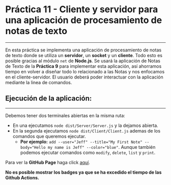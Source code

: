 # Práctica 11 - Cliente y servidor para una aplicación de procesamiento de notas de texto
---
En esta práctica se implementa una aplicación de procesamiento de notas de texto donde se utiliza un **servidor**, un **socket** y un **cliente**. Todo esto es posible gracias al módulo `net` de **Node.js**. Se usará la aplicación de Notas de Texto de la **Práctica 9** para implementar esta aplicación, así ahorramos tiempo en volver a diseñar todo lo relacionado a las Notas y nos enfocamos en el cliente-servidor. El usuario deberá poder interactuar con la aplicación mediante la linea de comandos.

## Ejecución de la aplicación:
---
Debemos tener dos terminales abiertas en la misma ruta:
* En una ejecutamos `node dist/Server/Server.js` y la dejamos abierta.
* En la segunda ejecutamos `node dist/Client/Client.js` ademas de los comandos que queremos ejecutar.
  * **Por ejemplo:** `add --user="Jeff" --title="My First Note" --body="Hello my name is Jeff" --color="blue"`. Aunque también podemos ejecutar comandos como `modify`, `delete`, `list` y `print`.

Para ver la **GitHub Page** haga click [aquí](https://ull-esit-inf-dsi-2122.github.io/ull-esit-inf-dsi-21-22-prct11-async-sockets-jeffperezfrade/).

**No es posible mostrar los badges ya que se ha excedido el tiempo de las Github Actions.**